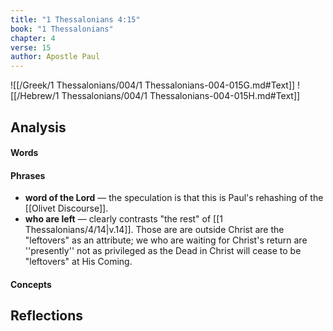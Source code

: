 ```yaml
---
title: "1 Thessalonians 4:15"
book: "1 Thessalonians"
chapter: 4
verse: 15
author: Apostle Paul
---
```

![[/Greek/1 Thessalonians/004/1 Thessalonians-004-015G.md#Text]]
![[/Hebrew/1 Thessalonians/004/1 Thessalonians-004-015H.md#Text]]

## Analysis

#### Words

#### Phrases
- **word of the Lord** — the speculation is that this is Paul's rehashing of the [[Olivet Discourse]].
- **who are left** — clearly contrasts "the rest" of [[1 Thessalonians/4/14|v.14]].  Those are are outside Christ are the "leftovers" as an attribute; we who are waiting for Christ's return are ''presently'' not as privileged as the Dead in Christ will cease to be "leftovers" at His Coming.

#### Concepts

## Reflections
